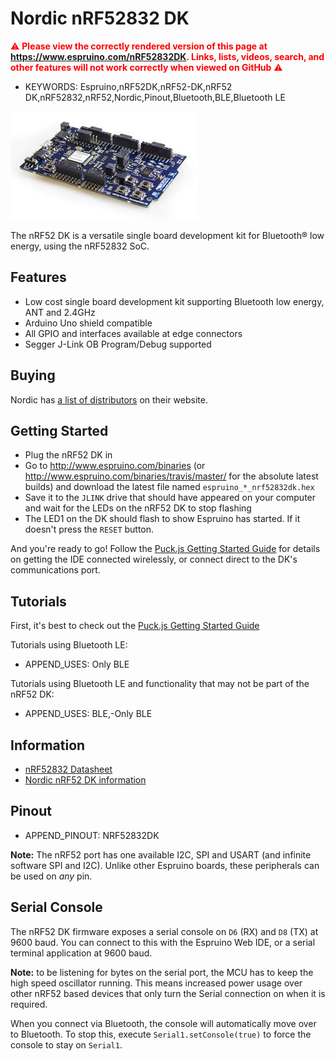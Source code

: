 <!--- Copyright (c) 2018 Gordon Williams, Pur3 Ltd. See the file LICENSE for copying permission. -->
Nordic nRF52832 DK
===================

<span style="color:red">:warning: **Please view the correctly rendered version of this page at https://www.espruino.com/nRF52832DK. Links, lists, videos, search, and other features will not work correctly when viewed on GitHub** :warning:</span>

* KEYWORDS: Espruino,nRF52DK,nRF52-DK,nRF52 DK,nRF52832,nRF52,Nordic,Pinout,Bluetooth,BLE,Bluetooth LE

![Nordic nRF52 DK](nRF52832DK/board.jpg)

The nRF52 DK is a versatile single board development kit for Bluetooth® low energy, using the nRF52832 SoC.

Features
--------

* Low cost single board development kit supporting Bluetooth low energy, ANT and 2.4GHz
* Arduino Uno shield compatible
* All GPIO and interfaces available at edge connectors
* Segger J-Link OB Program/Debug supported


<a name="buy"></a>Buying
-----------------------

Nordic has [a list of distributors](http://www.nordicsemi.com/eng/Buy-Online?search_token=nRF52-DK)
on their website.


Getting Started
----------------

* Plug the nRF52 DK in
* Go to http://www.espruino.com/binaries (or http://www.espruino.com/binaries/travis/master/
  for the absolute latest builds) and download the latest file named `espruino_*_nrf52832dk.hex`
* Save it to the `JLINK` drive that should have appeared on your computer and wait for the LEDs on the nRF52 DK to stop flashing
* The LED1 on the DK should flash to show Espruino has started. If it doesn't press the `RESET` button.

And you're ready to go! Follow the [Puck.js Getting Started Guide](/Puck.js+Quick+Start) for details
on getting the IDE connected wirelessly, or connect direct to the DK's communications port.


Tutorials
--------

First, it's best to check out the [Puck.js Getting Started Guide](/Puck.js+Quick+Start)

Tutorials using Bluetooth LE:

* APPEND_USES: Only BLE

Tutorials using Bluetooth LE and functionality that may not be part of the nRF52 DK:

* APPEND_USES: BLE,-Only BLE


Information
-----------

* [nRF52832 Datasheet](/datasheets/nRF52832_PS_v1.0.pdf)
* [Nordic nRF52 DK information](https://www.nordicsemi.com/eng/Products/Bluetooth-low-energy/nRF52-DK)


<a name="pinout"></a>Pinout
---------------------------

* APPEND_PINOUT: NRF52832DK

**Note:** The nRF52 port has one available I2C, SPI and USART (and infinite software SPI and I2C).
Unlike other Espruino boards, these peripherals can be used on *any* pin.


Serial Console
---------------

The nRF52 DK firmware exposes a serial console on `D6` (RX) and `D8` (TX) at
9600 baud. You can connect to this with the Espruino Web IDE, or a serial
terminal application at 9600 baud.

**Note:** to be listening for bytes on the serial port, the MCU has to keep
the high speed oscillator running. This means increased power usage over other
nRF52 based devices that only turn the Serial connection on when it is required.

When you connect via Bluetooth, the console will automatically move over to Bluetooth. To
stop this, execute `Serial1.setConsole(true)` to force the console to stay on
`Serial1`.
